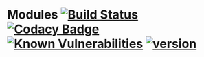 # Modules [![Build Status](https://travis-ci.com/taxcalcs/modules.svg?branch=master)](https://travis-ci.com/taxcalcs/modules) [![Codacy Badge](https://api.codacy.com/project/badge/Grade/72baa859138946ee90df4769f5a86e95)](https://app.codacy.com/gh/taxcalcs/modules) [![Known Vulnerabilities](https://snyk.io/test/github/taxcalcs/modules/badge.svg?targetFile=pom.xml)](https://snyk.io/test/github/taxcalcs/modules?targetFile=pom.xml) [![version](https://maven-badges.herokuapp.com/maven-central/info.kuechler.bmf/modules/badge.svg)](http://search.maven.org/#search|gav|1|g%3A%22info.kuechler.bmf%22%20AND%20a%3A%22modules%22) 
